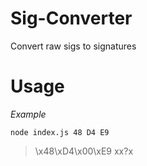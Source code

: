 # Sig-Converter
Convert raw sigs to signatures

# Usage

*Example*
```
node index.js 48 D4 E9
```
> \x48\xD4\x00\xE9
> xx?x

